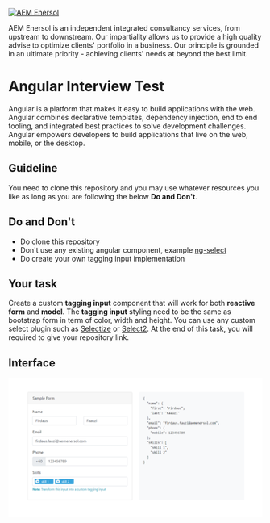 [![AEM Enersol](http://i0.wp.com/aemenersol.com/wp-content/uploads/2015/12/Logo-AEM-for-MegaProject-Final.png?fit=290%2C129)](http://aemenersol.com)

AEM Enersol is an independent integrated consultancy services, from upstream to downstream. Our impartiality allows us to provide a high quality advise to optimize clients' portfolio in a business. Our principle is grounded in an ultimate priority - achieving clients' needs at beyond the best limit.

# Angular Interview Test

Angular is a platform that makes it easy to build applications with the web. Angular combines declarative templates, dependency injection, end to end tooling, and integrated best practices to solve development challenges. Angular empowers developers to build applications that live on the web, mobile, or the desktop.

## Guideline

You need to clone this repository and you may use whatever resources you like as long as you are following the below **Do and Don't**.

## Do and Don't
   - Do clone this repository
   - Don't use any existing angular component, example [ng-select](https://ng-select.github.io/ng-select)
   - Do create your own tagging input implementation

## Your task

Create a custom **tagging input** component that will work for both **reactive form** and **model**. The **tagging input** styling need to be the same as bootstrap form in term of color, width and height. You can use any custom select plugin such as [Selectize](https://github.com/selectize/selectize.js) or [Select2](https://github.com/select2/select2). At the end of this task, you will required to give your repository link.

## Interface

[![Custom Tagging Interface](src/assets/img/custom-tagging.png)]()
